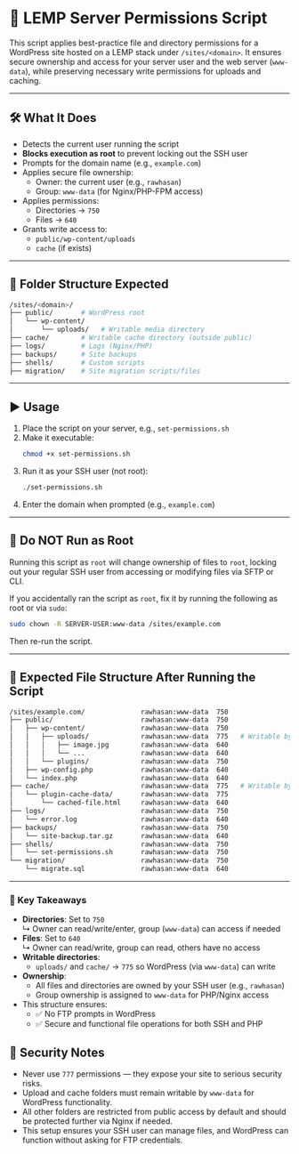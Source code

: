 # 🔐 LEMP Server Permissions Script

This script applies best-practice file and directory permissions for a WordPress site hosted on a LEMP stack under `/sites/<domain>`. It ensures secure ownership and access for your server user and the web server (`www-data`), while preserving necessary write permissions for uploads and caching.

---

## 🛠️ What It Does

- Detects the current user running the script
- **Blocks execution as root** to prevent locking out the SSH user
- Prompts for the domain name (e.g., `example.com`)
- Applies secure file ownership:
  - Owner: the current user (e.g., `rawhasan`)
  - Group: `www-data` (for Nginx/PHP-FPM access)
- Applies permissions:
  - Directories → `750`
  - Files → `640`
- Grants write access to:
  - `public/wp-content/uploads`
  - `cache` (if exists)

---

## 📂 Folder Structure Expected

```bash
/sites/<domain>/
├── public/       # WordPress root
│   └── wp-content/
│       └── uploads/   # Writable media directory
├── cache/        # Writable cache directory (outside public)
├── logs/         # Logs (Nginx/PHP)
├── backups/      # Site backups
├── shells/       # Custom scripts
├── migration/    # Site migration scripts/files
```

---

## ▶️ Usage

1. Place the script on your server, e.g., `set-permissions.sh`
2. Make it executable:
   ```bash
   chmod +x set-permissions.sh
   ```
3. Run it as your SSH user (not root):
   ```bash
   ./set-permissions.sh
   ```
4. Enter the domain when prompted (e.g., `example.com`)

---

## 🛑 Do NOT Run as Root

Running this script as `root` will change ownership of files to `root`, locking out your regular SSH user from accessing or modifying files via SFTP or CLI.

If you accidentally ran the script as `root`, fix it by running the following as root or via `sudo`:

```bash
sudo chown -R SERVER-USER:www-data /sites/example.com
```

Then re-run the script.

---

## 📁 Expected File Structure After Running the Script

```bash
/sites/example.com/              rawhasan:www-data  750
├── public/                      rawhasan:www-data  750
│   ├── wp-content/              rawhasan:www-data  750
│   │   ├── uploads/             rawhasan:www-data  775   # Writable by PHP
│   │   │   ├── image.jpg        rawhasan:www-data  640
│   │   │   └── ...              rawhasan:www-data  640
│   │   └── plugins/             rawhasan:www-data  750
│   ├── wp-config.php            rawhasan:www-data  640
│   └── index.php                rawhasan:www-data  640
├── cache/                       rawhasan:www-data  775   # Writable by PHP
│   └── plugin-cache-data/       rawhasan:www-data  775
│       └── cached-file.html     rawhasan:www-data  640
├── logs/                        rawhasan:www-data  750
│   └── error.log                rawhasan:www-data  640
├── backups/                     rawhasan:www-data  750
│   └── site-backup.tar.gz       rawhasan:www-data  640
├── shells/                      rawhasan:www-data  750
│   └── set-permissions.sh       rawhasan:www-data  750
└── migration/                   rawhasan:www-data  750
    └── migrate.sql              rawhasan:www-data  640
```

---

### 🔑 Key Takeaways

- **Directories**: Set to `750`  
  ↳ Owner can read/write/enter, group (`www-data`) can access if needed  
- **Files**: Set to `640`  
  ↳ Owner can read/write, group can read, others have no access  
- **Writable directories**:  
  - `uploads/` and `cache/` → `775` so WordPress (via `www-data`) can write
- **Ownership**:  
  - All files and directories are owned by your SSH user (e.g., `rawhasan`)  
  - Group ownership is assigned to `www-data` for PHP/Nginx access
- This structure ensures:
  - ✅ No FTP prompts in WordPress
  - ✅ Secure and functional file operations for both SSH and PHP


## 🔐 Security Notes

- Never use `777` permissions — they expose your site to serious security risks.
- Upload and cache folders must remain writable by `www-data` for WordPress functionality.
- All other folders are restricted from public access by default and should be protected further via Nginx if needed.
- This setup ensures your SSH user can manage files, and WordPress can function without asking for FTP credentials.
